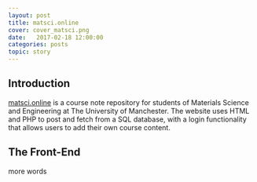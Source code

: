 ```yaml
---
layout: post
title: matsci.online
cover: cover_matsci.png
date:   2017-02-18 12:00:00
categories: posts
topic: story
---
```


## Introduction

[matsci.online](http://matsci.online) is a course note repository for students of Materials Science and Engineering at The University of Manchester. The website uses HTML and PHP to post and fetch from a SQL database, with a login functionality that allows users to add their own course content.

## The Front-End

more words

